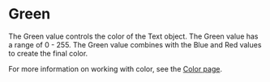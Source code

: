# Green

The Green value controls the color of the Text object. The Green value has a range of 0 - 255. The Green value combines with the Blue and Red values to create the final color.

For more information on working with color, see the [Color page](color.md).

